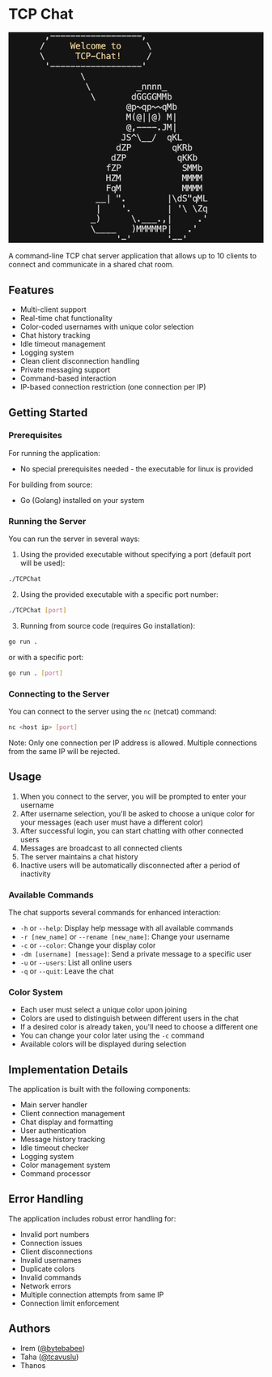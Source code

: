 # TCP Chat

![Net-Cat](netcat.png)

A command-line TCP chat server application that allows up to 10 clients to connect and communicate in a shared chat room.

## Features

- Multi-client support
- Real-time chat functionality
- Color-coded usernames with unique color selection
- Chat history tracking
- Idle timeout management
- Logging system
- Clean client disconnection handling
- Private messaging support
- Command-based interaction
- IP-based connection restriction (one connection per IP)

## Getting Started

### Prerequisites

For running the application:
- No special prerequisites needed - the executable for linux is provided

For building from source:
- Go (Golang) installed on your system

### Running the Server

You can run the server in several ways:

1. Using the provided executable without specifying a port (default port will be used):
```bash
./TCPChat
```

2. Using the provided executable with a specific port number:
```bash
./TCPChat [port]
```

3. Running from source code (requires Go installation):
```bash
go run .
```
or with a specific port:
```bash
go run . [port]
```

### Connecting to the Server

You can connect to the server using the `nc` (netcat) command:
```bash
nc <host ip> [port]
```

Note: Only one connection per IP address is allowed. Multiple connections from the same IP will be rejected.

## Usage

1. When you connect to the server, you will be prompted to enter your username
2. After username selection, you'll be asked to choose a unique color for your messages (each user must have a different color)
3. After successful login, you can start chatting with other connected users
4. Messages are broadcast to all connected clients
5. The server maintains a chat history
6. Inactive users will be automatically disconnected after a period of inactivity

### Available Commands

The chat supports several commands for enhanced interaction:

- `-h` or `--help`: Display help message with all available commands
- `-r [new_name]` or `--rename [new_name]`: Change your username
- `-c` or `--color`: Change your display color
- `-dm [username] [message]`: Send a private message to a specific user
- `-u` or `--users`: List all online users
- `-q` or `--quit`: Leave the chat

### Color System

- Each user must select a unique color upon joining
- Colors are used to distinguish between different users in the chat
- If a desired color is already taken, you'll need to choose a different one
- You can change your color later using the `-c` command
- Available colors will be displayed during selection

## Implementation Details

The application is built with the following components:

- Main server handler
- Client connection management
- Chat display and formatting
- User authentication
- Message history tracking
- Idle timeout checker
- Logging system
- Color management system
- Command processor

## Error Handling

The application includes robust error handling for:
- Invalid port numbers
- Connection issues
- Client disconnections
- Invalid usernames
- Duplicate colors
- Invalid commands
- Network errors
- Multiple connection attempts from same IP
- Connection limit enforcement

## Authors

- Irem ([@bytebabee](https://github.com/iremnurc)) 
- Taha ([@tcavuslu](https://github.com/tcavuslu)) 
- Thanos
